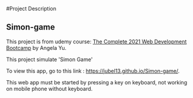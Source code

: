 #Project Description

## Simon-game

This project is from udemy course: <a href="https://www.udemy.com/course/the-complete-web-development-bootcamp/">The Complete 2021 Web Development Bootcamp</a> by Angela Yu.

This project simulate 'Simon Game'

To view this app, go to this link : https://jubel13.github.io/Simon-game/.

This web app must be started by pressing a key on keyboard, not working on mobile phone without keyboard.
